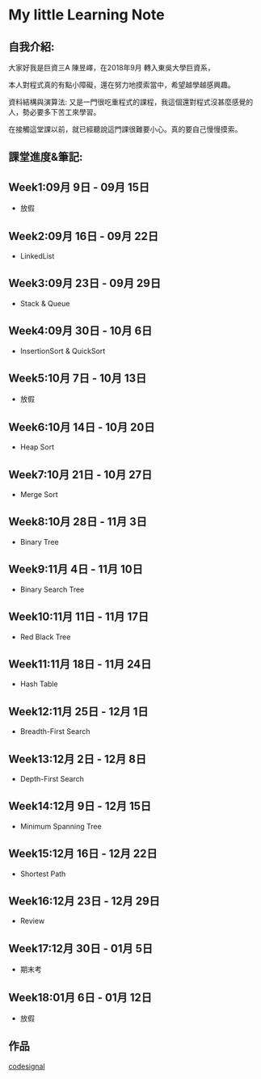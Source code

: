 # My little Learning Note

## 自我介紹:

大家好我是巨資三A 陳昱嶧，在2018年9月 轉入東吳大學巨資系，

本人對程式真的有點小障礙，還在努力地摸索當中，希望越學越感興趣。

資料結構與演算法: 又是一門很吃重程式的課程，我這個還對程式沒甚麼感覺的人，勢必要多下苦工來學習。

在接觸這堂課以前，就已經聽說這門課很難要小心。真的要自己慢慢摸索。

## 課堂進度&筆記:

## Week1:09月 9日 - 09月 15日
- 放假

## Week2:09月 16日 - 09月 22日
- LinkedList

## Week3:09月 23日 - 09月 29日
- Stack & Queue

## Week4:09月 30日 - 10月 6日
- InsertionSort & QuickSort

## Week5:10月 7日 - 10月 13日
- 放假

## Week6:10月 14日 - 10月 20日
- Heap Sort


## Week7:10月 21日 - 10月 27日
- Merge Sort


## Week8:10月 28日 - 11月 3日
- Binary Tree


## Week9:11月 4日 - 11月 10日
- Binary Search Tree


## Week10:11月 11日 - 11月 17日
- Red Black Tree


## Week11:11月 18日 - 11月 24日
- Hash Table


## Week12:11月 25日 - 12月 1日
- Breadth-First Search


## Week13:12月 2日 - 12月 8日
- Depth-First Search


## Week14:12月 9日 - 12月 15日
- Minimum Spanning Tree


## Week15:12月 16日 - 12月 22日
- Shortest Path


## Week16:12月 23日 - 12月 29日
- Review


## Week17:12月 30日 - 01月 5日
- 期末考


## Week18:01月 6日 - 01月 12日
- 放假
## 作品
[codesignal](https://github.com/kennen321/DSA2019/tree/master/codesignal)
